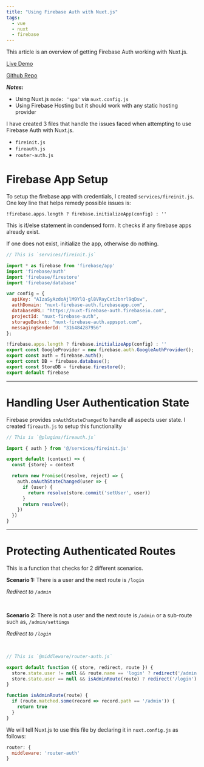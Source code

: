 ```yaml
---
title: "Using Firebase Auth with Nuxt.js"
tags:
  - vue
  - nuxt
  - firebase
---
```


This article is an overview of getting Firebase Auth working with
Nuxt.js.

<a target="/\_blank" rel="noopener" href=https://nuxt-firebase-auth.firebaseapp.com/>Live Demo</a>

<a target="/\_blank" rel="noopener" href=https://github.com/davidroyer/nuxt-firebase-auth>Github Repo</a>

**_Notes:_**
- Using Nuxt.js `mode: 'spa'` via `nuxt.config.js`
- Using Firebase Hosting but it should work with any static hosting provider

I have created 3 files that handle the issues faced when attempting to use Firebase Auth with Nuxt.js.

- `fireinit.js`
- `fireauth.js`
- `router-auth.js`


# Firebase App Setup
To setup the firebase app with credentials, I created `services/fireinit.js`. One key line that helps remedy possible issues is:

`!firebase.apps.length ? firebase.initializeApp(config) : ''`

This is if/else statement in condensed form. It checks if any firebase apps already exist.

If one does not exist, initialize the app, otherwise do nothing.

  ```js
  // This is `services/fireinit.js`

  import * as firebase from 'firebase/app'
  import 'firebase/auth'
  import 'firebase/firestore'
  import 'firebase/database'

  var config = {
    apiKey: "AIzaSyAzdoAjlM9YlQ-gl8VRayCxtJbnrl9qDsw",
    authDomain: "nuxt-firebase-auth.firebaseapp.com",
    databaseURL: "https://nuxt-firebase-auth.firebaseio.com",
    projectId: "nuxt-firebase-auth",
    storageBucket: "nuxt-firebase-auth.appspot.com",
    messagingSenderId: "316484287956"
  };

  !firebase.apps.length ? firebase.initializeApp(config) : ''
  export const GoogleProvider = new firebase.auth.GoogleAuthProvider();
  export const auth = firebase.auth();
  export const DB = firebase.database();
  export const StoreDB = firebase.firestore();
  export default firebase
  ```

---

# Handling User Authentication State
Firebase provides `onAuthStateChanged` to handle all aspects user state. I created `fireauth.js` to setup this functionality

  ```js
  // This is `@plugins/fireauth.js`

  import { auth } from '@/services/fireinit.js'

  export default (context) => {
    const {store} = context

    return new Promise((resolve, reject) => {
      auth.onAuthStateChanged(user => {
        if (user) {
          return resolve(store.commit('setUser', user))
        }
        return resolve();
      })
    })
  }
  ```
---

# Protecting Authenticated Routes
This is a function that checks for 2 different scenarios.

**Scenario 1:**
There is a user and the next route is `/login`

*Redirect to `/admin`*

<br>

**Scenario 2:**
There is not a user and the next route is `/admin` or a sub-route such as, `/admin/settings`

  *Redirect to `/login`*

<br>

```js
// This is `@middleware/router-auth.js`

export default function ({ store, redirect, route }) {
  store.state.user != null && route.name == 'login' ? redirect('/admin') : ''
  store.state.user == null && isAdminRoute(route) ? redirect('/login') : ''
}

function isAdminRoute(route) {
  if (route.matched.some(record => record.path == '/admin')) {
    return true
  }
}
```
We will tell Nuxt.js to use this file by declaring it in `nuxt.config.js` as follows:

```js
router: {
  middleware: 'router-auth'
}
```
